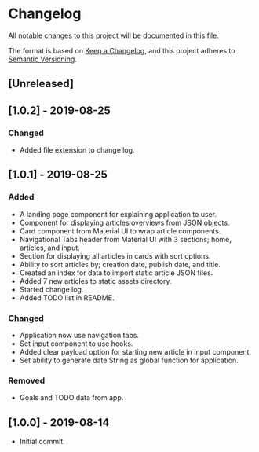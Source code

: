 # Changelog
All notable changes to this project will be documented in this file.

The format is based on [Keep a Changelog](https://keepachangelog.com/en/1.0.0/),
and this project adheres to [Semantic Versioning](https://semver.org/spec/v2.0.0.html).

## [Unreleased]

## [1.0.2] - 2019-08-25
### Changed
- Added file extension to change log.

## [1.0.1] - 2019-08-25
### Added
- A landing page component for explaining application to user.
- Component for displaying articles overviews from JSON objects.
- Card component from Material UI to wrap article components.
- Navigational Tabs header from Material UI with 3 sections; home, articles, and input.
- Section for displaying all articles in cards with sort options.
- Ability to sort articles by; creation date, publish date, and title.
- Created an index for data to import static article JSON files.
- Added 7 new articles to static assets directory.
- Started change log.
- Added TODO list in README.

### Changed
- Application now use navigation tabs.
- Set input component to use hooks.
- Added clear payload option for starting new article in Input component.
- Set ability to generate date String as global function for application.

### Removed
- Goals and TODO data from app.

## [1.0.0] - 2019-08-14
- Initial commit.
